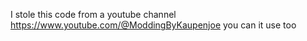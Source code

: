 I stole this code from a youtube channel https://www.youtube.com/@ModdingByKaupenjoe you can it use too
